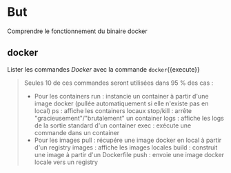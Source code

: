 # But

Comprendre le fonctionnement du binaire docker

## docker

Lister les commandes *Docker* avec la commande `docker`{{execute}}

> Seules 10 de ces commandes seront utilisées dans 95 % des cas :
> * Pour les containers
> run : instancie un container à partir d'une image docker (pullée automatiquement si elle n'existe pas en local)
> ps : affiche les containers locaux
> stop/kill : arrête "gracieusement"/"brutalement" un container
> logs : affiche les logs de la sortie standard d'un container
> exec : exécute une commande dans un container
> * Pour les images
> pull : récupére une image docker en local à partir d'un registry
> images : affiche les images locales
> build : construit une image à partir d'un Dockerfile
> push : envoie une image docker locale vers un registry
